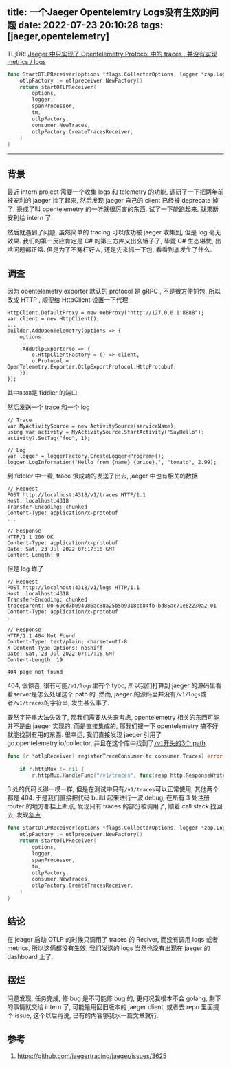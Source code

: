 title: 一个Jaeger Opentelemtry Logs没有生效的问题
date: 2022-07-23 20:10:28
tags: [jaeger,opentelemetry]
---

TL;DR:
[Jaeger 中只实现了 Opentelemetry Protocol 中的 traces , 并没有实现 metrics / logs](https://github.com/jaegertracing/jaeger/blob/ddca3c84c3731025163d5b5bc4b1b648bc904fbf/cmd/collector/app/handler/otlp_receiver.go#L45-L52 "")
```go
func StartOTLPReceiver(options *flags.CollectorOptions, logger *zap.Logger, spanProcessor processor.SpanProcessor, tm *tenancy.TenancyManager) (component.TracesReceiver, error) {
	otlpFactory := otlpreceiver.NewFactory()
	return startOTLPReceiver(
		options,
		logger,
		spanProcessor,
		tm,
		otlpFactory,
		consumer.NewTraces,
		otlpFactory.CreateTracesReceiver,
	)
}
```
<!--more-->

---

## 背景

最近 intern project 需要一个收集 logs 和 telemetry 的功能, 调研了一下把两年前被安利的 jaeger 捡了起来, 然后发现 jaeger 自己的 client 已经被 deprecate 掉了, 换成了叫 opentelemetry 的一听就很厉害的东西, 试了一下能跑起来, 就果断安利给 intern 了.

然后就遇到了问题, 虽然简单的 tracing 可以成功被 jaeger 收集到, 但是 log 毫无效果. 我们的第一反应肯定是 C# 的第三方库又出幺蛾子了, 毕竟 C# 生态堪忧, 出啥问题都正常. 但是为了不冤枉好人, 还是先来抓一下包, 看看到底发生了什么.

## 调查

因为 opentelemetry exporter 默认的 protocol 是 gRPC , 不是很方便抓包, 所以改成 HTTP , 顺便给 HttpClient 设置一下代理

```CSharp
HttpClient.DefaultProxy = new WebProxy("http://127.0.0.1:8888");
var client = new HttpClient();
...
builder.AddOpenTelemetry(options => {
    options
    ...
    .AddOtlpExporter(o => {
        o.HttpClientFactory = () => client,
        o.Protocol = OpenTelemetry.Exporter.OtlpExportProtocol.HttpProtobuf;
    });
});
```
其中`8888`是 fiddler 的端口,

然后发送一个 trace 和一个 log
```CSharp
// Trace
var MyActivitySource = new ActivitySource(serviceName);
using var activity = MyActivitySource.StartActivity("SayHello");
activity?.SetTag("foo", 1);

// Log
var logger = loggerFactory.CreateLogger<Program>();
logger.LogInformation("Hello from {name} {price}.", "tomato", 2.99);
```

到 fiddler 中一看, trace 很成功的发送了出去, jaeger 中也有相关的数据
```
// Request
POST http://localhost:4318/v1/traces HTTP/1.1
Host: localhost:4318
Transfer-Encoding: chunked
Content-Type: application/x-protobuf
...

// Response
HTTP/1.1 200 OK
Content-Type: application/x-protobuf
Date: Sat, 23 Jul 2022 07:17:16 GMT
Content-Length: 0
```
但是 log 炸了
```
// Request
POST http://localhost:4318/v1/logs HTTP/1.1
Host: localhost:4318
Transfer-Encoding: chunked
traceparent: 00-69cd7b094986ac88a25b5b9318cb84fb-bd85ac71e82230a2-01
Content-Type: application/x-protobuf
...

// Response
HTTP/1.1 404 Not Found
Content-Type: text/plain; charset=utf-8
X-Content-Type-Options: nosniff
Date: Sat, 23 Jul 2022 07:17:16 GMT
Content-Length: 19

404 page not found
```

404, 很惊喜, 很有可能`/v1/logs`里有个 typo, 所以我们打算到 jaeger 的源码里看看server是怎么处理这个 path 的. 然而, jaeger 的源码里并没有`/v1/logs`或者`/v1/traces`的字符串, 发生甚么事了.

既然字符串大法失效了, 那我们需要从头来考虑, opentelemetry 相关的东西可能并不是由 jaeger 实现的, 而是直接集成的, 那我们搜一下 opentelemetry 搞不好就能找到有用的东西. 很幸运, 我们直接发现 jaeger 引用了 go.opentelemetry.io/collector, 并且在这个库中找到了[`/v1`开头的3个 path](https://github.com/open-telemetry/opentelemetry-collector/blob/v0.55.0/receiver/otlpreceiver/otlp.go#L180 "").

```go
func (r *otlpReceiver) registerTraceConsumer(tc consumer.Traces) error {
    ...
    if r.httpMux != nil {
		r.httpMux.HandleFunc("/v1/traces", func(resp http.ResponseWriter, req *http.Request) {
```

3 处的代码长得一模一样, 但是在测试中只有`/v1/traces`可以正常使用, 其他两个都是 404. 于是我们直接把代码 build 起来进行一波 debug, 在所有 3 处注册 router 的地方都挂上断点, 发现只有 traces 的部分被调用了, 顺着 call stack 找回去, 发现[华点](https://github.com/jaegertracing/jaeger/blob/ddca3c84c3731025163d5b5bc4b1b648bc904fbf/cmd/collector/app/handler/otlp_receiver.go#L45-L52 "")

```go
func StartOTLPReceiver(options *flags.CollectorOptions, logger *zap.Logger, spanProcessor processor.SpanProcessor, tm *tenancy.TenancyManager) (component.TracesReceiver, error) {
	otlpFactory := otlpreceiver.NewFactory()
	return startOTLPReceiver(
		options,
		logger,
		spanProcessor,
		tm,
		otlpFactory,
		consumer.NewTraces,
		otlpFactory.CreateTracesReceiver,
	)
}
```

## 结论

在 jeager 启动 OTLP 的时候只调用了 traces 的 Reciver, 而没有调用 logs 或者 metrics, 所以这俩都没有生效, 我们发送的 logs 当然也没有出现在 jaeger 的 dashboard 上了.

## 摆烂
问题发现, 任务完成, 修 bug 是不可能修 bug 的, 更何况我根本不会 golang, 剩下的事情就交给 intern 了, 可能是用回旧版本的 jaeger client, 或者去 repo 里面提个 issue, 这个以后再说, 已有的内容够我水一篇文章就行.

## 参考
1. https://github.com/jaegertracing/jaeger/issues/3625